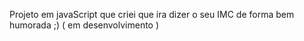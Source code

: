 
Projeto em javaScript que criei que ira dizer o seu IMC de forma bem humorada ;) ( em desenvolvimento )
